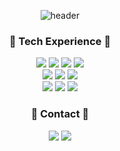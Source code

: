 
<!--
**sysyeongje/sysyeongje** is a ✨ _special_ ✨ repository because its `README.md` (this file) appears on your GitHub profile.

Here are some ideas to get you started:

- 🔭 I’m currently working on ...
- 🌱 I’m currently learning ...
- 👯 I’m looking to collaborate on ...
- 🤔 I’m looking for help with ...
- 💬 Ask me about ...
- 📫 How to reach me: ...
- 😄 Pronouns: ...
- ⚡ Fun fact: ...
-->
<div align="center">

  ![header](https://capsule-render.vercel.app/api?type=waving&color=auto&height=200&section=header&text=Welcome%20&fontSize=70)


<h3>🔖 Tech Experience 🔖</h3>
<img src="https://img.shields.io/badge/Linux-FCC624?style=flat&logo=Linux&logoColor=black"/>  
<img src="https://img.shields.io/badge/Windows-0078D6?style=flat&logo=Windows&logoColor=black"/>
<img src="https://img.shields.io/badge/Docker-2496ED?style=flat&logo=Docker&logoColor=white"/>
<img src="https://img.shields.io/badge/Kubernetes-326CE5?style=flat&logo=Kubernetes&logoColor=white"/>
<br/>
<img src="https://img.shields.io/badge/VMware-607078?style=flat&logo=VMware&logoColor=white"/>
<img src="https://img.shields.io/badge/AWS-232F3E?style=flat&logo=AmazonAWS&logoColor=white"/>
<img src="https://img.shields.io/badge/Azure-0078D4?style=flat&logo=MicrosoftAzure&logoColor=white"/>
<br/>
<img src="https://img.shields.io/badge/MSSQL-CC2927?style=flat&logo=MicrosoftSQLServer&logoColor=white"/>
<img src="https://img.shields.io/badge/Python-3776AB?style=flat&logo=Python&logoColor=white"/>
<img src="https://img.shields.io/badge/PowerShell-5391FE?style=flat&logo=PowerShell&logoColor=white"/>

<h3>🔖 Contact 🔖</h3>
<a href="https://danielit.tistory.com/"><img src="https://img.shields.io/badge/Blog-000000?style=flat-square&logo=Tistory&logoColor=white&link=https://danielit.tistory.com/"/></a>
<a href="mailto:yjjeon125@gmail.com"><img src="https://img.shields.io/badge/yjjeon125@gmail.com-EA4335?style=flat-square&logo=Gmail&logoColor=white&link=mailto:yjjeon125@gmail.com"/></a>
</div>

